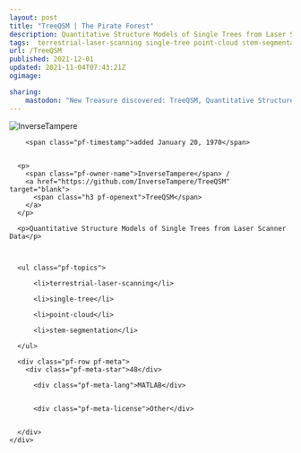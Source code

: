 ```yaml
---
layout: post
title: "TreeQSM | The Pirate Forest"
description: Quantitative Structure Models of Single Trees from Laser Scanner Data
tags:  terrestrial-laser-scanning single-tree point-cloud stem-segmentation
url: /TreeQSM
published: 2021-12-01
updated: 2021-11-04T07:43:21Z
ogimage: 

sharing:
    mastodon: "New Treasure discovered: TreeQSM, Quantitative Structure Models of Single Trees from Laser Scanner Data"
---
```

<div class="pf-night-sky-spacer">
    <div id="pf-night-sky" data-stars="48" data-owner="InverseTampere" data-repo="TreeQSM"></div>
    <div class="">
        <dialog>
            Inhalt des Dialogs
        </dialog>
    </div>
</div>


<div class="pf-row pf-pirate pf-small-column" data-pirate-id="B6SEjfU2E62T1q9LbJbGr">
    <div>
      <!--<a href="https://github.com/InverseTampere" target="blank">-->
        <div class="pf-pirate-avatar">
          <div class="pf-cross pf-clickable"  onclick="collect('B6SEjfU2E62T1q9LbJbGr'); return false;"></div>
          <img src="https://avatars.githubusercontent.com/u/27767416?v=4" title="InverseTampere" alt="InverseTampere"/>
      </div>
      <!--</a>
      <div class="pf-pirate-actions">
        <a class="pf-treasure-add"  title="save in my treasure chest" onclick="collect('B6SEjfU2E62T1q9LbJbGr'); return false;" href="#">
          <img src="./assets/coin.svg" alt="treasure"/>
        </a>
        <a class="pf-treasure-remove" onclick="throwAway('B6SEjfU2E62T1q9LbJbGr'); return false;">remove</a>
      </div>-->
    </div>
    <div class="pf-ship">
      
        <span class="pf-timestamp">added January 20, 1970</span>
      
      
      <p>
        <span class="pf-owner-name">InverseTampere</span> / 
        <a href="https://github.com/InverseTampere/TreeQSM" target="blank">
          <span class="h3 pf-openext">TreeQSM</span>
        </a>
      </p>

      <p>Quantitative Structure Models of Single Trees from Laser Scanner Data</p>

      

      <ul class="pf-topics">
        
          <li>terrestrial-laser-scanning</li>
        
          <li>single-tree</li>
        
          <li>point-cloud</li>
        
          <li>stem-segmentation</li>
        
      </ul>

      <div class="pf-row pf-meta">
        <div class="pf-meta-star">48</div>
        
          <div class="pf-meta-lang">MATLAB</div>
        
        
          <div class="pf-meta-license">Other</div>
        
        
      </div>
    </div>
  </div>

